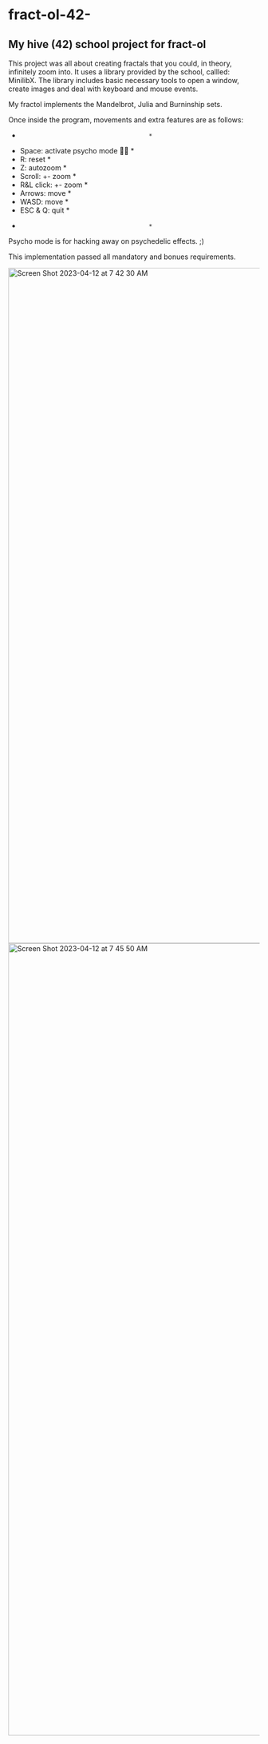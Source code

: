 # fract-ol-42-
## My hive (42) school project for fract-ol

This project was all about creating fractals that you could, in theory, infinitely zoom into. It uses a library provided by the school, callled: MinilibX. The library includes basic necessary tools to open a window, create images and deal with keyboard and mouse events.

My fractol implements the Mandelbrot, Julia and Burninship sets.

Once inside the program, movements and extra features are as follows:


*                                         *
* Space:       activate psycho mode 🤡🔪  *
* R:           reset                      *
* Z:           autozoom                   *
* Scroll:      +- zoom                    *
* R&L click:   +- zoom                    *
* Arrows:      move                       *
* WASD:        move                       *
* ESC & Q:     quit                       *
*                                         *

Psycho mode is for hacking away on psychedelic effects. ;)

This implementation passed all mandatory and bonues requirements.

<img width="1352" alt="Screen Shot 2023-04-12 at 7 42 30 AM" src="https://user-images.githubusercontent.com/97135325/233842463-8de2698d-6548-4c42-98c5-12fcc2f965b2.png">
<img width="1586" alt="Screen Shot 2023-04-12 at 7 45 50 AM" src="https://user-images.githubusercontent.com/97135325/233842477-63234e30-a3a3-4466-8e1b-35b9eb780327.png">
